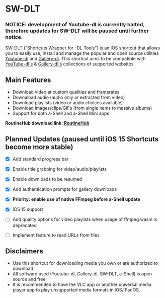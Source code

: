 # SW-DLT

### NOTICE: development of Youtube-dl is currently halted, therefore updates for SW-DLT will be paused until further notice.

SW-DLT ("Shortcuts Wrapper for -DL Tools") is an iOS shortcut that allows you to easily use, install and manage the popular and open source utilities [Youtube-dl](https://gitlab.com/dstftw/youtube-dl/) and [Gallery-dl](https://github.com/mikf/gallery-dl). This shortcut aims to be compatible with [YouTube-dl's](https://gitlab.com/dstftw/youtube-dl/-/blob/master/docs/supportedsites.md) & [Gallery-dl's](https://github.com/mikf/gallery-dl/blob/master/docs/supportedsites.rst) collections of supported websites.

## Main Features
- Download video at custom qualities and framerates
- Downaload audio (audio only or extracted from video)
- Download playlists (video or audio choices available)
- Download images/clips/GIFs (from single items to massive albums)
- Support for both a-Shell and a-Shell Mini apps

**RoutineHub download link: [RoutineHub](https://routinehub.co/shortcut/7284)**

## Planned Updates (paused until iOS 15 Shortcuts become more stable)

- [X] Add standard progress bar

- [X] Enable title grabbing for video/audio/playlists

- [X] Enable downloads to be resumed

- [X] Add authentication prompts for gallery downloads

- [X] **Priority: enable use of native FFmpeg before a-Shell update**

- [X] iOS 15 support

- [ ] Add quality options for video playlists when usage of ffmpeg.wasm is deprecated

- [ ] Implement feature to read URLs from files

## Disclaimers
- Use this shortcut for downloading media you own or are authorized to download
- All software used (Youtube-dl, Gallery-dl, SW-DLT, a-Shell) is open source and free
- It is recommended to have the VLC app or another universal media player app to play unsupported media formats in iOS/iPadOS.
